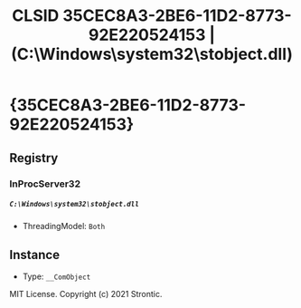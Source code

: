 ﻿---
title: "CLSID 35CEC8A3-2BE6-11D2-8773-92E220524153 | (C:\\Windows\\system32\\stobject.dll)"
excerpt: What is COM-Object CLSID 35CEC8A3-2BE6-11D2-8773-92E220524153?
---

# {35CEC8A3-2BE6-11D2-8773-92E220524153}


## Registry


### InProcServer32

##### `C:\Windows\system32\stobject.dll`
* ThreadingModel: `Both`

## Instance

* Type: `__ComObject`

MIT License. Copyright (c) 2021 Strontic.


